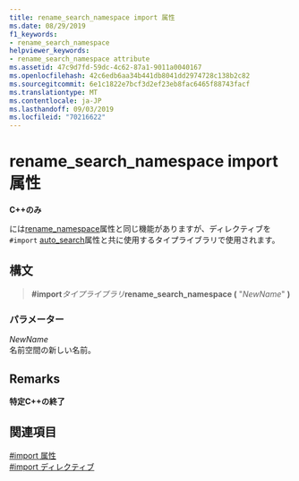 ```yaml
---
title: rename_search_namespace import 属性
ms.date: 08/29/2019
f1_keywords:
- rename_search_namespace
helpviewer_keywords:
- rename_search_namespace attribute
ms.assetid: 47c9d7fd-59dc-4c62-87a1-9011a0040167
ms.openlocfilehash: 42c6edb6aa34b441db8041dd2974728c138b2c82
ms.sourcegitcommit: 6e1c1822e7bcf3d2ef23eb8fac6465f88743facf
ms.translationtype: MT
ms.contentlocale: ja-JP
ms.lasthandoff: 09/03/2019
ms.locfileid: "70216622"
---
```

# <a name="rename_search_namespace-import-attribute"></a>rename_search_namespace import 属性

**C++のみ**

には[rename_namespace](../preprocessor/rename-namespace.md)属性と同じ機能がありますが、ディレクティブを`#import` [auto_search](../preprocessor/auto-search.md)属性と共に使用するタイプライブラリで使用されます。

## <a name="syntax"></a>構文

> **#import***タイプライブラリ***rename_search_namespace (** "*NewName*" **)**

### <a name="parameters"></a>パラメーター

*NewName*\
名前空間の新しい名前。

## <a name="remarks"></a>Remarks

**特定C++の終了**

## <a name="see-also"></a>関連項目

[#import 属性](../preprocessor/hash-import-attributes-cpp.md)\
[#import ディレクティブ](../preprocessor/hash-import-directive-cpp.md)
